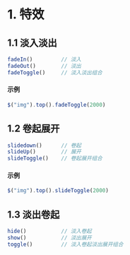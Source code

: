 # 1. 特效

## 1.1 淡入淡出

```js
fadeIn()         // 淡入
fadeOut()        // 淡出
fadeToggle()     // 淡入淡出组合
```

#### 示例

```js
$("img").top().fadeToggle(2000)
```

## 1.2 卷起展开

```js
slidedown()      // 卷起
slideUp()        // 展开
slideToggle()    // 卷起展开组合
```

#### 示例

```js
$("img").top().slideToggle(2000)
```

## 1.3 淡出卷起

```js
hide()           // 淡入卷起
show()           // 淡出展开
toggle()         // 淡入卷起淡出展开组合
```

